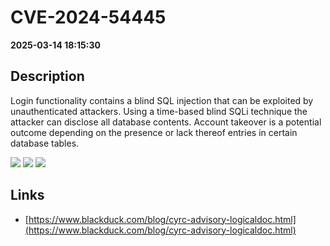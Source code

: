 # CVE-2024-54445

**2025-03-14 18:15:30**

## Description
Login functionality contains a blind SQL injection that can be exploited by unauthenticated attackers. Using a time-based blind SQLi technique the attacker can disclose all database contents. Account takeover is a potential outcome depending on the presence or lack thereof entries in certain database tables.

![](https://img.shields.io/static/v1?label=Score&message=8.7&color=red)
![](https://img.shields.io/static/v1?label=Severity&message=HIGH&color=red)
![](https://img.shields.io/static/v1?label=CWE&message=SQL&color=green)

## Links
- [https://www.blackduck.com/blog/cyrc-advisory-logicaldoc.html](https://www.blackduck.com/blog/cyrc-advisory-logicaldoc.html)
